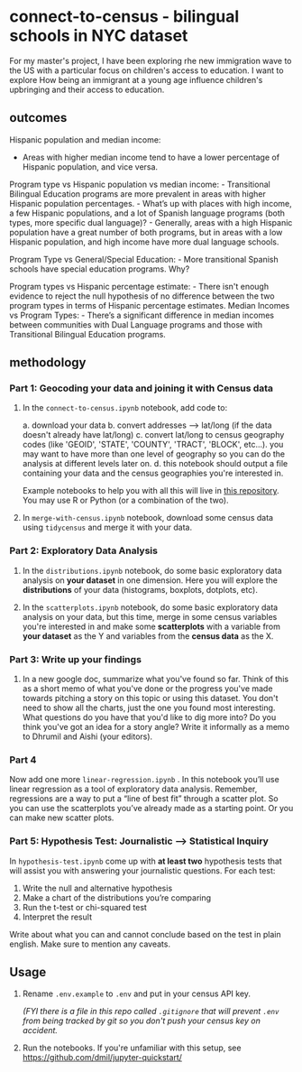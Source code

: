 # connect-to-census - bilingual schools in NYC dataset

For my master's project, I have been exploring rhe new immigration wave to the US with a particular focus on children's access to education. I want to explore How being an immigrant at a young age influence children's upbringing and their access to education. 

## outcomes

Hispanic population and median income:
   - Areas with higher median income tend to have a lower percentage of Hispanic population, and vice versa.
    
Program type vs Hispanic population vs median income:
    - Transitional Bilingual Education programs are more prevalent in areas with higher Hispanic population percentages.
    - What’s up with places with high income, a few Hispanic populations, and a lot of Spanish language programs (both types,  more specific dual language)? 
    - Generally, areas with a high Hispanic population have a great number of both programs, but in areas with a low Hispanic population, and high income have         more dual language schools.

Program Type vs General/Special Education:
    - More transitional Spanish schools have special education programs. Why?
    
Program types vs Hispanic percentage estimate:
    - There isn't enough evidence to reject the null hypothesis of no difference between the two program types in terms of Hispanic percentage estimates.
Median Incomes vs Program Types:
    - There’s a significant difference in median incomes between communities with Dual Language programs and those with Transitional Bilingual Education programs.



## methodology
### Part 1: Geocoding your data and joining it with Census data

1. In the `connect-to-census.ipynb` notebook, add code to:

    a. download your data
    b. convert addresses --> lat/long (if the data doesn't already have lat/long)
    c. convert lat/long to census geography codes (like 'GEOID', 'STATE', 'COUNTY', 'TRACT', 'BLOCK', etc...). you may want to have more than one level of geography so you can do the analysis at different levels later on.
    d. this notebook should output a file containing your data and the census geographies you're interested in.

    Example notebooks to help you with all this will live in [this repository](https://github.com/data4news/census-examples). You may use R or Python (or a combination of the two).


2. In `merge-with-census.ipynb` notebook, download some census data using `tidycensus` and merge it with your data.

### Part 2: Exploratory Data Analysis

1. In the `distributions.ipynb` notebook, do some basic exploratory data analysis on **your dataset** in one dimension. Here you will explore the **distributions** of your data (histograms, boxplots, dotplots, etc).

2. In the `scatterplots.ipynb` notebook, do some basic exploratory data analysis on your data, but this time, merge in some census variables you're interested in and make some **scatterplots** with a variable from **your dataset** as the Y and variables from the **census data** as the X. 

### Part 3: Write up your findings

1. In a new google doc, summarize what you've found so far. Think of this as a short memo of what you've done or the progress you've made towards pitching a story on this topic or using this dataset. You don't need to show all the charts, just the one you found most interesting. What questions do you have that you'd like to dig more into? Do you think you've got an idea for a story angle? Write it informally as a memo to Dhrumil and Aishi (your editors). 

### Part 4
Now add one more `linear-regression.ipynb` . In this notebook you’ll use linear regression as a tool of exploratory data analysis. Remember, regressions are a way to put a “line of best fit” through a scatter plot. So you can use the scatterplots you’ve already made as a starting point. Or you can make new scatter plots. 

### Part 5: Hypothesis Test: Journalistic —> Statistical Inquiry

In `hypothesis-test.ipynb` come up with **at least two** hypothesis tests that will assist you with answering your journalistic questions. For each test:

1. Write the null and alternative hypothesis
2. Make a chart of the distributions you’re comparing
3. Run the t-test or chi-squared test
4. Interpret the result

Write about what you can and cannot conclude based on the test in plain english. Make sure to mention any caveats.

## Usage

1. Rename `.env.example` to `.env` and put in your census API key. 
   
    _(FYI there is a file in this repo called `.gitignore` that will prevent `.env` from being tracked by git so you don't push your census key on accident._

2. Run the notebooks. If you're unfamiliar with this setup, see https://github.com/dmil/jupyter-quickstart/

